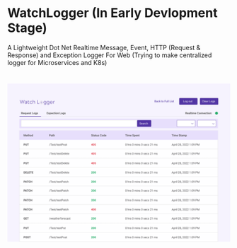 # WatchLogger (In Early Devlopment Stage)
A Lightweight Dot Net Realtime Message, Event, HTTP (Request &amp; Response) and Exception Logger For Web (Trying to make centralized logger for Microservices and K8s)

# ![WatchLogger UI](https://github.com/Rajdeep-Das/WatchLogger/blob/main/WatchLogger.png)
